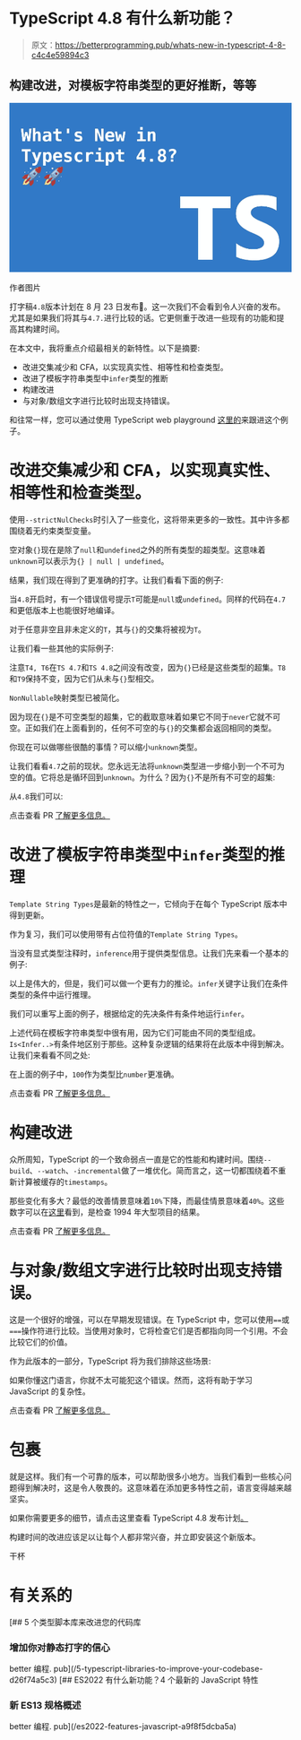 # TypeScript 4.8 有什么新功能？

> 原文：<https://betterprogramming.pub/whats-new-in-typescript-4-8-c4c4e59894c3>

## 构建改进，对模板字符串类型的更好推断，等等

![](img/692abf99c3f5b1e889c62caca0de5728.png)

作者图片

打字稿`4.8`版本计划在 8 月 23 日发布🎉。这一次我们不会看到令人兴奋的发布。尤其是如果我们将其与`4.7.`进行比较的话。它更侧重于改进一些现有的功能和提高其构建时间。

在本文中，我将重点介绍最相关的新特性。以下是摘要:

*   改进交集减少和 CFA，以实现真实性、相等性和检查类型。
*   改进了模板字符串类型中`infer`类型的推断
*   构建改进
*   与对象/数组文字进行比较时出现支持错误。

和往常一样，您可以通过使用 TypeScript web playground [这里的](https://www.typescriptlang.org/play/)来跟进这个例子。

# 改进交集减少和 CFA，以实现真实性、相等性和检查类型。

使用`--strictNulChecks`时引入了一些变化，这将带来更多的一致性。其中许多都围绕着无约束类型变量。

空对象`{}`现在是除了`null`和`undefined`之外的所有类型的超类型。这意味着`unknown`可以表示为`{} | null | undefined`。

结果，我们现在得到了更准确的打字。让我们看看下面的例子:

当`4.8`开启时，有一个错误信号提示`T`可能是`null`或`undefined`。同样的代码在`4.7`和更低版本上也能很好地编译。

对于任意非空且非未定义的`T`，其与`{}`的交集将被视为`T`。

让我们看一些其他的实际例子:

注意`T4, T6`在`TS 4.7`和`TS 4.8`之间没有改变，因为`{}`已经是这些类型的超集。`T8`和`T9`保持不变，因为它们从未与`{}`型相交。

`NonNullable`映射类型已被简化。

因为现在`{}`是不可空类型的超集，它的截取意味着如果它不同于`never`它就不可空。正如我们在上面看到的，任何不可空的与`{}`的交集都会返回相同的类型。

你现在可以做哪些很酷的事情？可以缩小`unknown`类型。

让我们看看`4.7`之前的现状。您永远无法将`unknown`类型进一步缩小到一个不可为空的值。它将总是循环回到`unknown`。为什么？因为`{}`不是所有不可空的超集:

从`4.8`我们可以:

点击查看 PR [了解更多信息。](https://github.com/microsoft/TypeScript/pull/49119)

# 改进了模板字符串类型中`infer`类型的推理

`Template String Types`是最新的特性之一，它倾向于在每个 TypeScript 版本中得到更新。

作为复习，我们可以使用带有占位符值的`Template String Types`。

当没有显式类型注释时，`inference`用于提供类型信息。让我们先来看一个基本的例子:

以上是伟大的，但是，我们可以做一个更有力的推论。`infer`关键字让我们在条件类型的条件中运行推理。

我们可以重写上面的例子，根据给定的先决条件有条件地运行`infer`。

上述代码在模板字符串类型中很有用，因为它们可能由不同的类型组成。`Is<Infer..>`有条件地区别于那些。这种复杂逻辑的结果将在此版本中得到解决。让我们来看看不同之处:

在上面的例子中，`100`作为类型比`number`更准确。

点击查看 PR [了解更多信息。](https://github.com/microsoft/TypeScript/pull/48094)

# 构建改进

众所周知，TypeScript 的一个致命弱点一直是它的性能和构建时间。围绕`--build`、`--watch`、`-incremental`做了一堆优化。简而言之，这一切都围绕着不重新计算被缓存的`timestamps`。

那些变化有多大？最低的改善情景意味着`10%`下降，而最佳情景意味着`40%`。这些数字可以在[这里](https://github.com/microsoft/TypeScript/pull/48784)看到，是检查 1994 年大型项目的结果。

点击查看 PR [了解更多信息。](https://github.com/microsoft/TypeScript/pull/48784)

# 与对象/数组文字进行比较时出现支持错误。

这是一个很好的增强，可以在早期发现错误。在 TypeScript 中，您可以使用`==`或`===`操作符进行比较。当使用对象时，它将检查它们是否都指向同一个引用。不会比较它们的价值。

作为此版本的一部分，TypeScript 将为我们排除这些场景:

如果你懂这门语言，你就不太可能犯这个错误。然而，这将有助于学习 JavaScript 的复杂性。

点击查看 PR [了解更多信息。](https://github.com/microsoft/TypeScript/pull/45978)

# 包裹

就是这样。我们有一个可靠的版本，可以帮助很多小地方。当我们看到一些核心问题得到解决时，这是令人敬畏的。这意味着在添加更多特性之前，语言变得越来越坚实。

如果你需要更多的细节，请点击这里查看 TypeScript 4.8 发布计划[。](https://github.com/microsoft/TypeScript/issues/49074)

构建时间的改进应该足以让每个人都非常兴奋，并立即安装这个新版本。

干杯

# 有关系的

[](/5-typescript-libraries-to-improve-your-codebase-d26f74a5c3) [## 5 个类型脚本库来改进您的代码库

### 增加你对静态打字的信心

better 编程. pub](/5-typescript-libraries-to-improve-your-codebase-d26f74a5c3) [](/es2022-features-javascript-a9f8f5dcba5a) [## ES2022 有什么新功能？4 个最新的 JavaScript 特性

### 新 ES13 规格概述

better 编程. pub](/es2022-features-javascript-a9f8f5dcba5a)